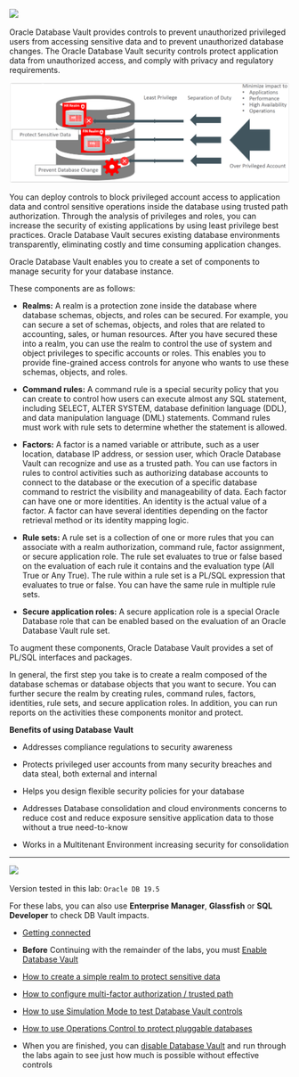 ﻿![](../../images/banner_DV.PNG)

Oracle Database Vault provides controls to prevent unauthorized privileged users from accessing sensitive data and to prevent unauthorized database changes.
The Oracle Database Vault security controls protect application data from unauthorized access, and comply with privacy and regulatory requirements.

![](images/DV_Concept.PNG)

You can deploy controls to block privileged account access to application data and control sensitive operations inside the database using trusted path authorization. Through the analysis of privileges and roles, you can increase the security of existing applications by using least privilege best practices. Oracle Database Vault secures existing database environments transparently, eliminating costly and time consuming application changes.

Oracle Database Vault enables you to create a set of components to manage security for your database instance.

These components are as follows:

- **Realms:** A realm is a protection zone inside the database where database schemas, objects, and roles can be secured. For example, you can secure a set of schemas, objects, and roles that are related to accounting, sales, or human resources. After you have secured these into a realm, you can use the realm to control the use of system and object privileges to specific accounts or roles. This enables you to provide fine-grained access controls for anyone who wants to use these schemas, objects, and roles.

- **Command rules:** A command rule is a special security policy that you can create to control how users can execute almost any SQL statement, including SELECT, ALTER SYSTEM, database definition language (DDL), and data manipulation language (DML) statements. Command rules must work with rule sets to determine whether the statement is allowed.

- **Factors:** A factor is a named variable or attribute, such as a user location, database IP address, or session user, which Oracle Database Vault can recognize and use as a trusted path. You can use factors in rules to control activities such as authorizing database accounts to connect to the database or the execution of a specific database command to restrict the visibility and manageability of data. Each factor can have one or more identities. An identity is the actual value of a factor. A factor can have several identities depending on the factor retrieval method or its identity mapping logic.

- **Rule sets:** A rule set is a collection of one or more rules that you can associate with a realm authorization, command rule, factor assignment, or secure application role. The rule set evaluates to true or false based on the evaluation of each rule it contains and the evaluation type (All True or Any True). The rule within a rule set is a PL/SQL expression that evaluates to true or false. You can have the same rule in multiple rule sets.

- **Secure application roles:** A secure application role is a special Oracle Database role that can be enabled based on the evaluation of an Oracle Database Vault rule set.

To augment these components, Oracle Database Vault provides a set of PL/SQL interfaces and packages.

In general, the first step you take is to create a realm composed of the database schemas or database objects that you want to secure. You can further secure the realm by creating rules, command rules, factors, identities, rule sets, and secure application roles. In addition, you can run reports on the activities these components monitor and protect.

**Benefits of using Database Vault**

- Addresses compliance regulations to security awareness

- Protects privileged user accounts from many security breaches and data steal, both external and internal

- Helps you design flexible security policies for your database

- Addresses Database consolidation and cloud environments concerns to reduce cost and reduce exposure sensitive application data to those without a true need-to-know

- Works in a Multitenant Environment increasing security for consolidation 

---
![](../../images/banner_Labs.PNG)

Version tested in this lab: `Oracle DB 19.5`

For these labs, you can also use **Enterprise Manager**, **Glassfish** or **SQL Developer** to check DB Vault impacts.

- [Getting connected](dir-getting-connected/get-connected.md)

- **Before** Continuing with the remainder of the labs, you must [Enable Database Vault](dir-enable-database-vault/enable-dv.md)

- [How to create a simple realm to protect sensitive data](dir-simple-realm/simple-realm.md)

- [How to configure multi-factor authorization / trusted path](dir-trusted-app-path/trusted-app-path.md)

- [How to use Simulation Mode to test Database Vault controls](dir-simulation-mode/simulation-mode.md)

- [How to use Operations Control to protect pluggable databases](dir-ops-control/ops-control.md)

- When you are finished, you can [disable Database Vault](dir-disable-database-vault/disable-database-vault.md) and run through the labs again to see just how much is possible without effective controls
